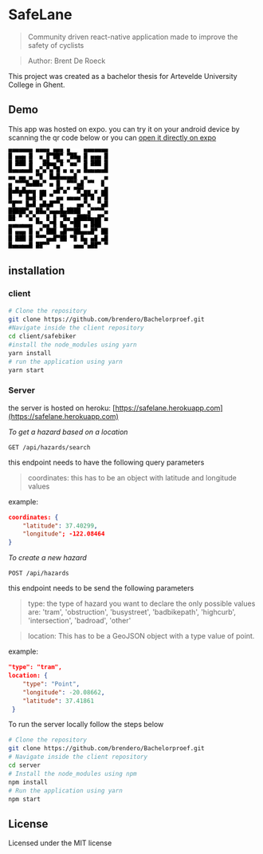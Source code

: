 # SafeLane
> Community driven react-native application made to improve the safety of cyclists

> Author: Brent De Roeck

This project was created as a bachelor thesis for Artevelde University College in Ghent. 

## Demo
This app was hosted on expo. you can try it on your android device by scanning the qr code below or you can [open it directly on expo](https://expo.io/@brendero/safelane)

![QR Code](./qr-code.png)

## installation
### client
```bash
# Clone the repository
git clone https://github.com/brendero/Bachelorproef.git
#Navigate inside the client repository
cd client/safebiker
#install the node_modules using yarn
yarn install
# run the application using yarn
yarn start
```
### Server
the server is hosted on heroku: [https://safelane.herokuapp.com](https://safelane.herokuapp.com)

*To get a hazard based on a location*
```
GET /api/hazards/search
```
this endpoint needs to have the following query parameters
> coordinates: this has to be an object with latitude and longitude values

example:
```json
coordinates: {
	"latitude": 37.40299,
	"longitude"; -122.08464
}
```

*To create a new hazard*
```
POST /api/hazards
```
this endpoint needs to be send the following parameters
> type: the type of hazard you want to declare 
> the only possible values are: 'tram', 'obstruction', 'busystreet', 'badbikepath', 'highcurb', 'intersection', 'badroad', 'other'

> location: This has to be a GeoJSON object with a type value of point. 

example:
```json
"type": "tram",
location: {
 	"type": "Point",
 	"longitude": -20.08662,
 	"latitude": 37.41861
 }
```
To run the server locally follow the steps below
```bash
# Clone the repository
git clone https://github.com/brendero/Bachelorproef.git
# Navigate inside the client repository
cd server
# Install the node_modules using npm
npm install
# Run the application using yarn
npm start
```

## License
Licensed under the MIT license

